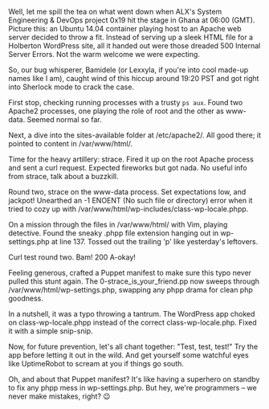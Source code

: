 Well, let me spill the tea on what went down when ALX's System Engineering & DevOps project 0x19 hit the stage in Ghana at 06:00 (GMT). Picture this: an Ubuntu 14.04 container playing host to an Apache web server decided to throw a fit. Instead of serving up a sleek HTML file for a Holberton WordPress site, all it handed out were those dreaded 500 Internal Server Errors. Not the warm welcome we were expecting.

So, our bug whisperer, Bamidele (or Lexxyla, if you're into cool made-up names like I am), caught wind of this hiccup around 19:20 PST and got right into Sherlock mode to crack the case.

First stop, checking running processes with a trusty `ps aux`. Found two Apache2 processes, one playing the role of root and the other as www-data. Seemed normal so far.

Next, a dive into the sites-available folder at /etc/apache2/. All good there; it pointed to content in /var/www/html/.

Time for the heavy artillery: strace. Fired it up on the root Apache process and sent a curl request. Expected fireworks but got nada. No useful info from strace, talk about a buzzkill.

Round two, strace on the www-data process. Set expectations low, and jackpot! Unearthed an -1 ENOENT (No such file or directory) error when it tried to cozy up with /var/www/html/wp-includes/class-wp-locale.phpp.

On a mission through the files in /var/www/html/ with Vim, playing detective. Found the sneaky .phpp file extension hanging out in wp-settings.php at line 137. Tossed out the trailing 'p' like yesterday's leftovers.

Curl test round two. Bam! 200 A-okay!

Feeling generous, crafted a Puppet manifest to make sure this typo never pulled this stunt again. The 0-strace_is_your_friend.pp now sweeps through /var/www/html/wp-settings.php, swapping any phpp drama for clean php goodness.

In a nutshell, it was a typo throwing a tantrum. The WordPress app choked on class-wp-locale.phpp instead of the correct class-wp-locale.php. Fixed it with a simple snip-snip.

Now, for future prevention, let's all chant together: "Test, test, test!" Try the app before letting it out in the wild. And get yourself some watchful eyes like UptimeRobot to scream at you if things go south.

Oh, and about that Puppet manifest? It's like having a superhero on standby to fix any phpp mess in wp-settings.php. But hey, we're programmers – we never make mistakes, right? 😉
